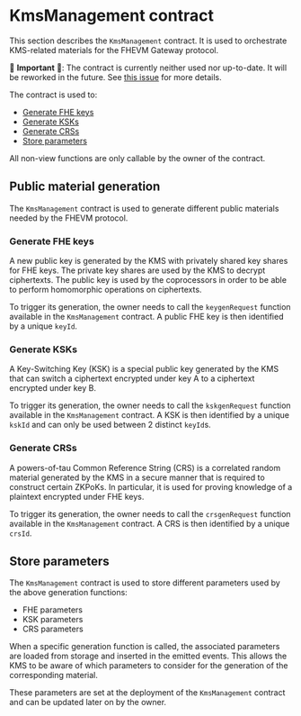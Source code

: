 # KmsManagement contract

This section describes the `KmsManagement` contract. It is used to orchestrate KMS-related materials for the FHEVM Gateway protocol.

🚧 **Important** 🚧: The contract is currently neither used nor up-to-date. It will be reworked in the future. See [this issue](https://github.com/zama-ai/fhevm-gateway/issues/108) for more details.

The contract is used to:

- [Generate FHE keys](#generate-fhe-keys)
- [Generate KSKs](#generate-ksks)
- [Generate CRSs](#generate-crs)
- [Store parameters](#store-parameters)

All non-view functions are only callable by the owner of the contract.

## Public material generation

The `KmsManagement` contract is used to generate different public materials needed by the FHEVM protocol.

### Generate FHE keys

A new public key is generated by the KMS with privately shared key shares for FHE keys. The private key shares are used by the KMS to decrypt ciphertexts. The public key is used by the coprocessors in order to be able to perform homomorphic operations on ciphertexts.

To trigger its generation, the owner needs to call the `keygenRequest` function available in the `KmsManagement` contract. A public FHE key is then identified by a unique `keyId`.

### Generate KSKs

A Key-Switching Key (KSK) is a special public key generated by the KMS that can switch a ciphertext encrypted under key A to a ciphertext encrypted under key B.

To trigger its generation, the owner needs to call the `kskgenRequest` function available in the `KmsManagement` contract. A KSK is then identified by a unique `kskId` and can only be used between 2 distinct `keyId`s.

### Generate CRSs

A powers-of-tau Common Reference String (CRS) is a correlated random material generated by the KMS in a secure manner that is required to construct certain ZKPoKs. In particular, it is used for proving knowledge of a plaintext encrypted under FHE keys.

To trigger its generation, the owner needs to call the `crsgenRequest` function available in the `KmsManagement` contract. A CRS is then identified by a unique `crsId`.

## Store parameters

The `KmsManagement` contract is used to store different parameters used by the above generation functions:

- FHE parameters
- KSK parameters
- CRS parameters

When a specific generation function is called, the associated parameters are loaded from storage and inserted in the emitted events. This allows the KMS to be aware of which parameters to consider for the generation of the corresponding material.

These parameters are set at the deployment of the `KmsManagement` contract and can be updated later on by the owner.
